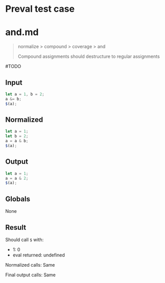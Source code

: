 # Preval test case

# and.md

> normalize > compound > coverage > and
>
> Compound assignments should destructure to regular assignments

#TODO

## Input

`````js filename=intro
let a = 1, b = 2;
a &= b;
$(a);
`````

## Normalized

`````js filename=intro
let a = 1;
let b = 2;
a = a & b;
$(a);
`````

## Output

`````js filename=intro
let a = 1;
a = a & 2;
$(a);
`````

## Globals

None

## Result

Should call `$` with:
 - 1: 0
 - eval returned: undefined

Normalized calls: Same

Final output calls: Same
